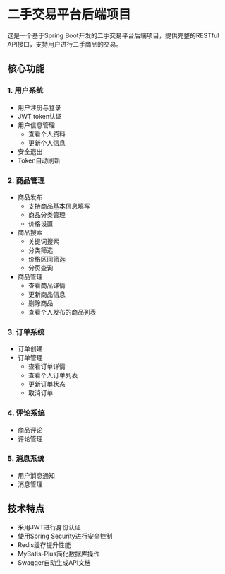 # 二手交易平台后端项目

这是一个基于Spring Boot开发的二手交易平台后端项目，提供完整的RESTful API接口，支持用户进行二手商品的交易。

## 核心功能

### 1. 用户系统
- 用户注册与登录
- JWT token认证
- 用户信息管理
  - 查看个人资料
  - 更新个人信息
- 安全退出
- Token自动刷新

### 2. 商品管理
- 商品发布
  - 支持商品基本信息填写
  - 商品分类管理
  - 价格设置
- 商品搜索
  - 关键词搜索
  - 分类筛选
  - 价格区间筛选
  - 分页查询
- 商品管理
  - 查看商品详情
  - 更新商品信息
  - 删除商品
  - 查看个人发布的商品列表

### 3. 订单系统
- 订单创建
- 订单管理
  - 查看订单详情
  - 查看个人订单列表
  - 更新订单状态
  - 取消订单

### 4. 评论系统
- 商品评论
- 评论管理

### 5. 消息系统
- 用户消息通知
- 消息管理

## 技术特点

- 采用JWT进行身份认证
- 使用Spring Security进行安全控制
- Redis缓存提升性能
- MyBatis-Plus简化数据库操作
- Swagger自动生成API文档


